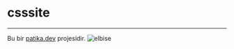 # csssite
---
Bu bir [patika.dev](www.patika.dev) projesidir.
![elbise](https://user-images.githubusercontent.com/114689529/194767347-f7f03f3a-6bf8-4400-8f63-2b910282a864.jpg)

